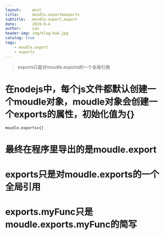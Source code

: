 ```yaml
---
layout:     post
title:      moudle.export&exports
subtitle:   moudle.export,export
date:       2019-9-4
author:     Lan
header-img: img/blog-bak.jpg
catalog: true
tags:
    - moudle.export
    - exports 
---
```

>exports只是对moudle.exports的一个全局引用

# 在nodejs中，每个js文件都默认创建一个moudle对象，moudle对象会创建一个exports的属性，初始化值为{}

```moudle.exports={}```

# 最终在程序里导出的是moudle.export

# exports只是对moudle.exports的一个全局引用

# exports.myFunc只是moudle.exports.myFunc的简写